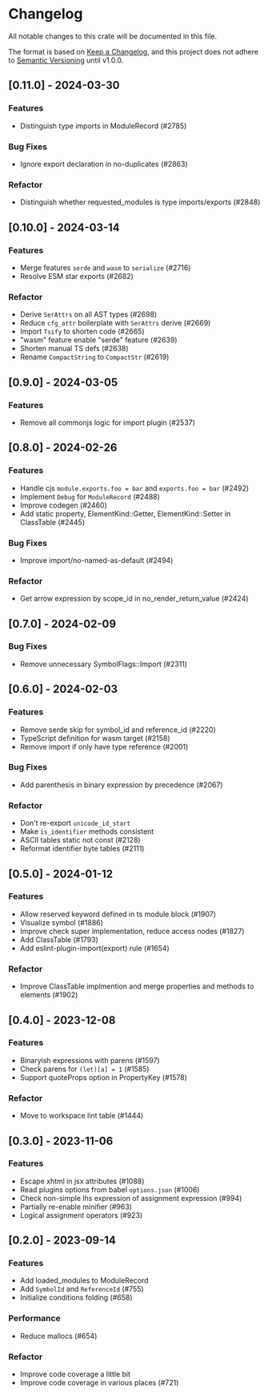# Changelog

All notable changes to this crate will be documented in this file.

The format is based on [Keep a Changelog](https://keepachangelog.com/en/1.0.0/),
and this project does not adhere to [Semantic Versioning](https://semver.org/spec/v2.0.0.html) until v1.0.0.

## [0.11.0] - 2024-03-30

### Features

- Distinguish type imports in ModuleRecord (#2785)

### Bug Fixes

- Ignore export declaration in no-duplicates (#2863)

### Refactor

- Distinguish whether requested_modules is type imports/exports (#2848)

## [0.10.0] - 2024-03-14

### Features

- Merge features `serde` and `wasm` to `serialize` (#2716)
- Resolve ESM star exports (#2682)

### Refactor

- Derive `SerAttrs` on all AST types (#2698)
- Reduce `cfg_attr` boilerplate with `SerAttrs` derive (#2669)
- Import `Tsify` to shorten code (#2665)
- "wasm" feature enable "serde" feature (#2639)
- Shorten manual TS defs (#2638)
- Rename `CompactString` to `CompactStr` (#2619)

## [0.9.0] - 2024-03-05

### Features

- Remove all commonjs logic for import plugin (#2537)

## [0.8.0] - 2024-02-26

### Features

- Handle cjs `module.exports.foo = bar` and `exports.foo = bar` (#2492)
- Implement `Debug` for `ModuleRecord` (#2488)
- Improve codegen (#2460)
- Add static property, ElementKind::Getter, ElementKind::Setter in ClassTable (#2445)

### Bug Fixes

- Improve import/no-named-as-default (#2494)

### Refactor

- Get arrow expression by scope_id in no_render_return_value (#2424)

## [0.7.0] - 2024-02-09

### Bug Fixes

- Remove unnecessary SymbolFlags::Import (#2311)

## [0.6.0] - 2024-02-03

### Features

- Remove serde skip for symbol_id and reference_id (#2220)
- TypeScript definition for wasm target (#2158)
- Remove import if only have type reference (#2001)

### Bug Fixes

- Add parenthesis in binary expression by precedence (#2067)

### Refactor

- Don't re-export `unicode_id_start`
- Make `is_identifier` methods consistent
- ASCII tables static not const (#2128)
- Reformat identifier byte tables (#2111)

## [0.5.0] - 2024-01-12

### Features

- Allow reserved keyword defined in ts module block (#1907)
- Visualize symbol (#1886)
- Improve check super implementation, reduce access nodes (#1827)
- Add ClassTable (#1793)
- Add eslint-plugin-import(export) rule (#1654)

### Refactor

- Improve ClassTable implmention and merge properties and methods to elements (#1902)

## [0.4.0] - 2023-12-08

### Features

- Binaryish expressions with parens (#1597)
- Check parens for `(let)[a] = 1` (#1585)
- Support quoteProps option in PropertyKey (#1578)

### Refactor

- Move to workspace lint table (#1444)

## [0.3.0] - 2023-11-06

### Features

- Escape xhtml in jsx attributes (#1088)
- Read plugins options from babel `options.json` (#1006)
- Check non-simple lhs expression of assignment expression (#994)
- Partially re-enable minifier (#963)
- Logical assignment operators (#923)

## [0.2.0] - 2023-09-14

### Features

- Add loaded_modules to ModuleRecord
- Add `SymbolId` and `ReferenceId` (#755)
- Initialize conditions folding (#658)

### Performance

- Reduce mallocs (#654)

### Refactor

- Improve code coverage a little bit
- Improve code coverage in various places (#721)

